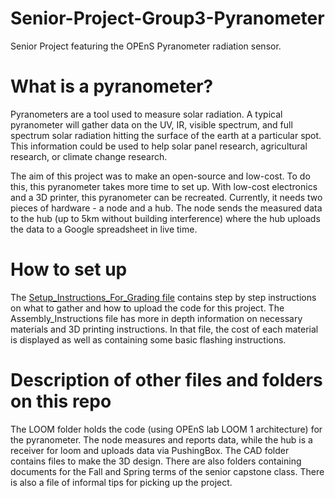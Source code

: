 # Senior-Project-Group3-Pyranometer
Senior Project featuring the OPEnS Pyranometer radiation sensor.

# What is a pyranometer?
Pyranometers are a tool used to measure solar radiation. A typical pyranometer will gather data on the UV, IR, visible spectrum, and full spectrum solar radiation hitting the surface of the earth at a particular spot. This information could be used to help solar panel research, agricultural research, or climate change research. 

The aim of this project was to make an open-source and low-cost. To do this, this pyranometer takes more time to set up. With low-cost electronics and a 3D printer, this pyranometer can be recreated. Currently, it needs two pieces of hardware - a node and a hub. The node sends the measured data to the hub (up to 5km without building interference) where the hub uploads the data to a Google spreadsheet in live time.

# How to set up
The [Setup_Instructions_For_Grading file](https://github.com/OPEnSLab-OSU/Pyranometer/edit/master/README.md/Setup_Instructions_For_Grading.md) contains step by step instructions on what to gather and how to upload the code for this project. The Assembly_Instructions file has more in depth information on necessary materials and 3D printing instructions. In that file, the cost of each material is displayed as well as containing some basic flashing instructions.


# Description of other files and folders on this repo
The LOOM folder holds the code (using OPEnS lab LOOM 1 architecture) for the pyranometer. The node measures and reports data, while the hub is a receiver for loom and uploads data via PushingBox. The CAD folder contains files to make the 3D design. There are also folders containing documents for the Fall and Spring terms of the senior capstone class. There is also a file of informal tips for picking up the project.
